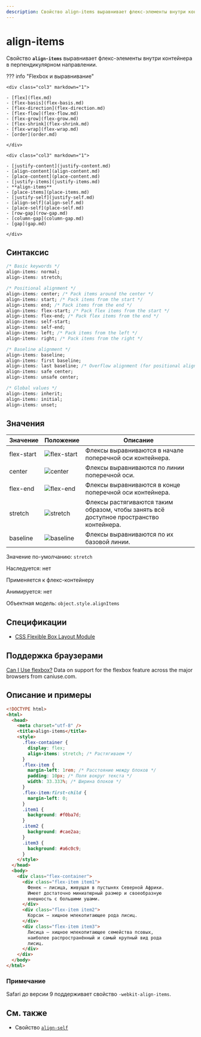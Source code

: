 ```yaml
---
description: Свойство align-items выравнивает флекс-элементы внутри контейнера в перпендикулярном направлении
---
```


# align-items

Свойство **`align-items`** выравнивает флекс-элементы внутри контейнера в перпендикулярном направлении.

??? info "Flexbox и выравнивание"

    <div class="col3" markdown="1">

    - [flex](flex.md)
    - [flex-basis](flex-basis.md)
    - [flex-direction](flex-direction.md)
    - [flex-flow](flex-flow.md)
    - [flex-grow](flex-grow.md)
    - [flex-shrink](flex-shrink.md)
    - [flex-wrap](flex-wrap.md)
    - [order](order.md)

    </div>

    <div class="col3" markdown="1">

    - [justify-content](justify-content.md)
    - [align-content](align-content.md)
    - [place-content](place-content.md)
    - [justify-items](justify-items.md)
    - **align-items**
    - [place-items](place-items.md)
    - [justify-self](justify-self.md)
    - [align-self](align-self.md)
    - [place-self](place-self.md)
    - [row-gap](row-gap.md)
    - [column-gap](column-gap.md)
    - [gap](gap.md)

    </div>

## Синтаксис

```css
/* Basic keywords */
align-items: normal;
align-items: stretch;

/* Positional alignment */
align-items: center; /* Pack items around the center */
align-items: start; /* Pack items from the start */
align-items: end; /* Pack items from the end */
align-items: flex-start; /* Pack flex items from the start */
align-items: flex-end; /* Pack flex items from the end */
align-items: self-start;
align-items: self-end;
align-items: left; /* Pack items from the left */
align-items: right; /* Pack items from the right */

/* Baseline alignment */
align-items: baseline;
align-items: first baseline;
align-items: last baseline; /* Overflow alignment (for positional alignment only) */
align-items: safe center;
align-items: unsafe center;

/* Global values */
align-items: inherit;
align-items: initial;
align-items: unset;
```

## Значения

<table>
<thead>
<tr class="header"><th>Значение</th><th>Положение</th><th>Описание</th></tr>
</thead>
<tbody>
<tr><td>flex-start</td><td><img src="/css/flex-start_1.png" alt="flex-start" /></td><td>Флексы выравниваются в начале поперечной оси контейнера.</td></tr>
<tr><td>center</td><td><img src="/css/center.png" alt="center" /></td><td>Флексы выравниваются по линии поперечной оси.</td></tr>
<tr><td>flex-end</td><td><img src="/css/flex-end_1.png" alt="flex-end" /></td><td>Флексы выравниваются в конце поперечной оси контейнера.</td></tr>
<tr><td>stretch</td><td><img src="/css/stretch_1.png" alt="stretch" /></td><td>Флексы растягиваются таким образом, чтобы занять всё доступное пространство контейнера.</td></tr>
<tr><td class="value">baseline</td><td><img src="/css/baseline.png" alt="baseline" /></td><td>Флексы выравниваются по их базовой линии.</td></tr>
</tbody>
</table>

Значение по-умолчанию: `stretch`

Наследуется: нет

Применяется к флекс-контейнеру

Анимируется: нет

Объектная модель: `object.style.alignItems`

## Спецификации

- [CSS Flexible Box Layout Module](https://www.w3.org/TR/css-flexbox/#propdef-align-items)

## Поддержка браузерами

<p class="ciu_embed" data-feature="flexbox" data-periods="future_1,current,past_1,past_2"><a href="http://caniuse.com/#feat=flexbox">Can I Use flexbox?</a> Data on support for the flexbox feature across the major browsers from caniuse.com.</p>

## Описание и примеры

```html
<!DOCTYPE html>
<html>
  <head>
    <meta charset="utf-8" />
    <title>align-items</title>
    <style>
      .flex-container {
        display: flex;
        align-items: stretch; /* Растягиваем */
      }
      .flex-item {
        margin-left: 1rem; /* Расстояние между блоков */
        padding: 10px; /* Поля вокруг текста */
        width: 33.333%; /* Ширина блоков */
      }
      .flex-item:first-child {
        margin-left: 0;
      }
      .item1 {
        background: #f0ba7d;
      }
      .item2 {
        background: #cae2aa;
      }
      .item3 {
        background: #a6c0c9;
      }
    </style>
  </head>
  <body>
    <div class="flex-container">
      <div class="flex-item item1">
        Фенек — лисица, живущая в пустынях Северной Африки.
        Имеет достаточно миниатюрный размер и своеобразную
        внешность с большими ушами.
      </div>
      <div class="flex-item item2">
        Корсак — хищное млекопитающее рода лисиц.
      </div>
      <div class="flex-item item3">
        Лисица — хищное млекопитающее семейства псовых,
        наиболее распространённый и самый крупный вид рода
        лисиц.
      </div>
    </div>
  </body>
</html>
```

### Примечание

Safari до версии 9 поддерживает свойство `-webkit-align-items`.

## См. также

- Свойство [`align-self`](align-self.md)
